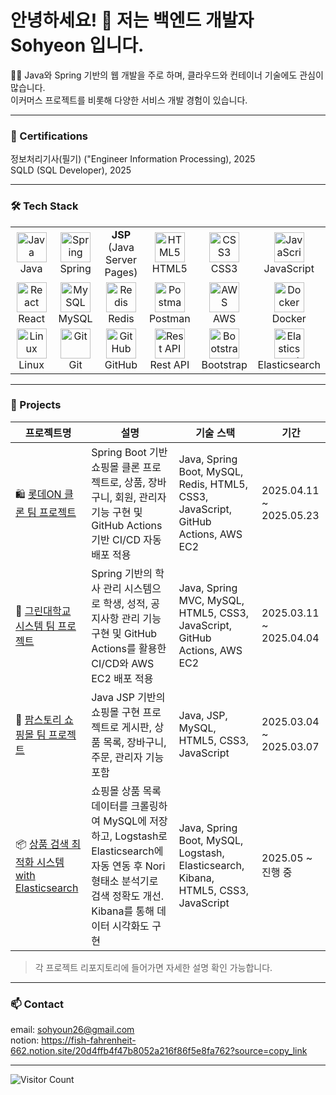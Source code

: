<h1>안녕하세요! 👋 저는 백엔드 개발자 Sohyeon 입니다.</h1>

<p>👩‍💻 Java와 Spring 기반의 웹 개발을 주로 하며, 클라우드와 컨테이너 기술에도 관심이 많습니다.<br>
이커머스 프로젝트를 비롯해 다양한 서비스 개발 경험이 있습니다.</p>

---

### 📜 Certifications
<p>정보처리기사(필기) ("Engineer Information Processing), 2025<br>
SQLD (SQL Developer), 2025</p>

---

<h3>🛠 Tech Stack</h3>

<table>
  <tr>
    <td align="center" width="96">
      <img src="https://skillicons.dev/icons?i=java" width="48" height="48" alt="Java" /><br>Java
    </td>
    <td align="center" width="96">
      <img src="https://skillicons.dev/icons?i=spring" width="48" height="48" alt="Spring" /><br>Spring
    </td>
    <td align="center" width="96">
      <strong>JSP</strong><br>(Java Server Pages)
    </td>
    <td align="center" width="96">
      <img src="https://skillicons.dev/icons?i=html" width="48" height="48" alt="HTML5" /><br>HTML5
    </td>
    <td align="center" width="96">
      <img src="https://skillicons.dev/icons?i=css" width="48" height="48" alt="CSS3" /><br>CSS3
    </td>
    <td align="center" width="96">
      <img src="https://techstack-generator.vercel.app/js-icon.svg" width="48" height="48" alt="JavaScript" /><br>JavaScript
    </td>
  </tr>
  <tr>
    <td align="center" width="96">
      <img src="https://skillicons.dev/icons?i=react" width="48" height="48" alt="React" /><br>React
    </td>
    <td align="center" width="96">
      <img src="https://skillicons.dev/icons?i=mysql" width="48" height="48" alt="MySQL" /><br>MySQL
    </td>
    <td align="center" width="96">
      <img src="https://skillicons.dev/icons?i=redis" width="48" height="48" alt="Redis" /><br>Redis
    </td>
    <td align="center" width="96">
      <img src="https://skillicons.dev/icons?i=postman" width="48" height="48" alt="Postman" /><br>Postman
    </td>
    <td align="center" width="96">
      <img src="https://skillicons.dev/icons?i=aws" width="48" height="48" alt="AWS" /><br>AWS
    </td>
    <td align="center" width="96">
      <img src="https://techstack-generator.vercel.app/docker-icon.svg" width="48" height="48" alt="Docker" /><br>Docker
    </td>
  </tr>
  <tr>
    <td align="center" width="96">
      <img src="https://skillicons.dev/icons?i=linux" width="48" height="48" alt="Linux" /><br>Linux
    </td>
    <td align="center" width="96">
      <img src="https://skillicons.dev/icons?i=git" width="48" height="48" alt="Git" /><br>Git
    </td>
    <td align="center" width="96">
      <img src="https://techstack-generator.vercel.app/github-icon.svg" width="48" height="48" alt="GitHub" /><br>GitHub
    </td>
    <td align="center" width="96">
      <img src="https://techstack-generator.vercel.app/restapi-icon.svg" width="48" height="48" alt="Rest API" /><br>Rest API
    </td>
    <td align="center" width="96">
      <img src="https://skillicons.dev/icons?i=bootstrap" width="48" height="48" alt="Bootstrap" /><br>Bootstrap
    </td>
    <td align="center" width="96">
      <img src="https://cdn.simpleicons.org/elasticsearch/005571" width="48" height="48" alt="Elasticsearch" /><br>Elasticsearch
    </td>
  </tr>
</table>

---

### 🔗 Projects

| 프로젝트명 | 설명 | 기술 스택 | 기간 |
|-----------|------|-----------|------|
| 🛍 [롯데ON 클론 팀 프로젝트](https://github.com/kimsohyeon97/lotteOn) | Spring Boot 기반 쇼핑몰 클론 프로젝트로, 상품, 장바구니, 회원, 관리자 기능 구현 및 GitHub Actions 기반 CI/CD 자동 배포 적용 | Java, Spring Boot, MySQL, Redis, HTML5, CSS3, JavaScript, GitHub Actions, AWS EC2 | 2025.04.11 ~ 2025.05.23 |
| 🏫 [그린대학교 시스템 팀 프로젝트](https://github.com/kimsohyeon97/greenUniversity) | Spring 기반의 학사 관리 시스템으로 학생, 성적, 공지사항 관리 기능 구현 및 GitHub Actions를 활용한 CI/CD와 AWS EC2 배포 적용 | Java, Spring MVC, MySQL, HTML5, CSS3, JavaScript, GitHub Actions, AWS EC2 | 2025.03.11 ~ 2025.04.04 |
| 🛒 [팜스토리 쇼핑몰 팀 프로젝트](https://github.com/kimsohyeon97/farmstory) | Java JSP 기반의 쇼핑몰 구현 프로젝트로 게시판, 상품 목록, 장바구니, 주문, 관리자 기능 포함 | Java, JSP, MySQL, HTML5, CSS3, JavaScript | 2025.03.04 ~ 2025.03.07 |
| 📦 [상품 검색 최적화 시스템 with Elasticsearch](https://github.com/kimsohyeon97/ElasticSearch) | 쇼핑몰 상품 목록 데이터를 크롤링하여 MySQL에 저장하고, Logstash로 Elasticsearch에 자동 연동 후 Nori 형태소 분석기로 검색 정확도 개선. Kibana를 통해 데이터 시각화도 구현 | Java, Spring Boot, MySQL, Logstash, Elasticsearch, Kibana, HTML5, CSS3, JavaScript | 2025.05 ~ 진행 중 |

> 각 프로젝트 리포지토리에 들어가면 자세한 설명 확인 가능합니다.
---

### 📫 Contact

email: sohyoun26@gmail.com  
notion: https://fish-fahrenheit-662.notion.site/20d4ffb4f47b8052a216f86f5e8fa762?source=copy_link

---

![Visitor Count](https://profile-counter.glitch.me/kimsohyeon97/count.svg)
